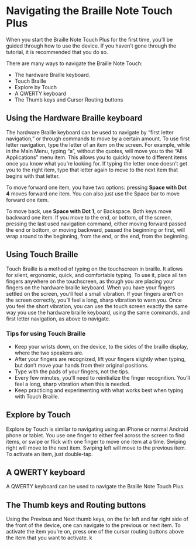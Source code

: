 # Navigating the Braille Note Touch Plus

When you start the Braille Note Touch Plus for the first time, you’ll
be guided through how to use the device. If you haven’t gone through the
tutorial, it is recommended that you do so.

There are many ways to navigate the Braille Note Touch:

* The hardware Braille keyboard.
* Touch Braille
* Explore by Touch
* A QWERTY keyboard
* The Thumb keys and Cursor Routing buttons

## Using the Hardware Braille keyboard

The hardware Braille keyboard can be used to navigate by “first letter
navigation,” or through commands to move by a certain amount. To use
first letter navigation, type the letter of an item on the screen. For
example, while in the Main Menu, typing “a”, without the quotes, will
move you to the “All Applications” menu item. This allows you to
quickly move to different items once you know what you’re looking for.
If typing the letter once doesn’t get you to the right item, type that
letter again to move to the next item that begins with that letter.

To move forward one item, you have two options: pressing **Space with Dot 4**
moves forward one item. You can also just use the Space bar to move
forward one item.

To move back, use **Space with Dot 1**, or Backspace. Both keys move
backward one item. If you move to the end, or bottom, of the screen,
pressing the last used navigation command, either moving forward
passed the end or bottom, or moving backward, passed the beginning or
first, will wrap around to the beginning, from the end, or the end,
from the beginning.

## Using Touch Braille

Touch Braille is a method of typing on the touchscreen in braille. It
allows for silent, ergonomic, quick, and comfortable typing. To
use it, place all ten fingers anywhere on the touchscreen, as though
you are placing your fingers on the hardware braille keyboard. When
you have your fingers settled on the screen, you’ll feel a small
vibration. If your fingers aren’t on the screen correctly, you’ll feel
a long, sharp vibration to warn you. Once you feel the short
vibration, you can use the touch screen exactly the same way you use
the hardware braille keyboard, using the same commands, and first
letter navigation, as above to navigate.

### Tips for using Touch Braille

* Keep your wrists down, on the device, to the sides of the braille
  display, where the two speakers are.
* After your fingers are recognized, lift your fingers slightly when
  typing, but don’t move your hands from their original positions.
* Type with the pads of your fingers, not the tips.
* Every few minutes, you’ll need to reinitialize the finger
  recognition. You’ll feel a long, sharp vibration when this is
  needed.
* Keep practicing and experimenting with what works best when typing
  with Touch Braille.

## Explore by Touch

Explore by Touch is similar to navigating using an iPhone or normal
Android phone or tablet. You use one finger to either feel across the
screen to find items, or swipe or flick with one finger to move one
item at a time. Swiping right will move to the next item. Swiping left
will move to the previous item. To activate an item, just double-tap.

## A QWERTY keyboard

A QWERTY keyboard can be used to navigate the Braille Note Touch Plus.

## The Thumb keys and Routing buttons

Using the Previous and Next thumb keys, on the far left and far right
side of the front of the device, one can navigate to the previous or
next item. To activate the item you’re on, press one of the cursor
routing buttons above the item that you want to activate.
k

